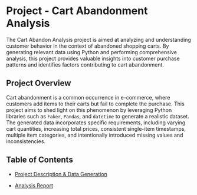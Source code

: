 # Project - Cart Abandonment Analysis

The Cart Abandon Analysis project is aimed at analyzing and understanding customer behavior in the context of abandoned shopping carts. By generating relevant data using Python and performing comprehensive analysis, this project provides valuable insights into customer purchase patterns and identifies factors contributing to cart abandonment.

## Project Overview

Cart abandonment is a common occurrence in e-commerce, where customers add items to their carts but fail to complete the purchase. This project aims to shed light on this phenomenon by leveraging Python libraries such as `Faker`, `Pandas`, and `datetime` to generate a realistic dataset. The generated data incorporates specific requirements, including varying cart quantities, increasing total prices, consistent single-item timestamps, multiple item categories, and intentionally introduced missing values and inconsistencies.

## Table of Contents

- [Project Description & Data Generation](https://github.com/helenachen03/cart-abandonment-analysis/blob/main/Project_Data.ipynb)

- [Analysis Report](https://github.com/helenachen03/cart-abandonment-analysis/blob/main/notebook.ipynb)
